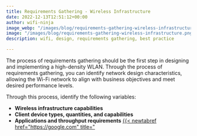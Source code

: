 ```yaml
---
title: Requirements Gathering - Wireless Infrastructure
date: 2022-12-13T12:51:12+00:00
author: wifi-ninja
image_webp: "/images/blog/requirements-gathering-wireless-infrastructure.webp"
image: "/images/blog/requirements-gathering-wireless-infrastructure.png"
description: wifi, design, requirements gathering, best practice

---
```

The process of requirements gathering should be the first step in designing and implementing a high-density WLAN. Through the process of requirements gathering, you can identify network design characteristics, allowing the Wi-Fi network to align with business objectives and meet desired performance levels.

Through this process, identify the following variables:

* **Wireless infrastructure capabilities** 
* **Client device types, quantities, and capabilities** 
* **Applications and throughput requirements**
[{{< newtabref  href="https://google.com" title="<TITLE FOR LINK>" >}}](google.com "test")

Once you have gathered a list of these requirements and reviewed them, you can forecast the required AP capacity for use during network planning and design. You can find a requirements gathering worksheet in the appendix to aid in this process.

### Wireless Infrastructure

The wireless network infrastructure deployed must be capable of high performance and must provide intelligent features that optimize the use of spectral capacity across a network of coordinated access points.

Many organizations are ill-equipped to evaluate these intelligent features and coordination capabilities across a sufficiently large environment and rely on isolated performance tests on a single access point in a lab environment. 

However, this does not accurately reflect the complex interactions required among access points in the presence of a dense user population. Instead, identify capabilities critical to the success of a high-density WLAN and test such capabilities prior to purchase, requesting aid from the manufacturer or their representative as appropriate.

Critical capabilities of a WLAN infrastructure that supports a high-density client population include:

**High Availability -** You can provide high availability for your WLAN by doing the following

Eliminate single points of failure with Cooperative Control architecture that works without WLAN controllers (physical or virtual).

Reduce dependence on central services to maintain WLAN availability at remote sites with integrated captive web portal, RADIUS server, LDAP directory integration, and credential caching.

Add features that enhance survivability and availability, such as dynamic radio management that detects and avoids interference and adjusts transmit power to prevent coverage holes, dual Ethernet ports on access points for redundant switch uplinks and policy-based traffic forwarding, path monitoring with failover/fail-back functionality, dynamic mesh failover with best-path forwarding capabilities.

**Hardware Enhancements** – Use high-grade, discreet components designed to compensate for low-power mobile devices that have only modest-quality transceivers. Hardware enhancements such as low-noise amplifiers, high-power amplifiers, dual-band sector array antennas, high-power/high-sensitivity radios will reduce error rates and allow continued use of higher data rates, which improves performance and increases network capacity.

**Optimized Spectral Use** – Effectively use the unlicensed spectral capacity through the following techniques:

Support all available frequency bands (ISM and UNII-1, 2, 2e, 3). 

Provide granular control of channel widths (20, 40, 80, and 160 MHz). 

Perform accurate dynamic radio management coordinated across an entire group of APs to ensure optimal channel and power selection that minimizes interference and maximizes performance. 

Implement band steering to direct clients between 2.4 GHz and 5 GHz frequency bands. Band steering is capable of directing clients in either direction between radios, as well as optimizing the client load between radios based on available capacity.

**Load Balancing** – Distribute client connections between access points based on airtime utilization to ensure proper segmentation of client traffic to maximize performance for all clients.

**Fast Secure Roaming** – The Wi-Fi Alliance® Voice-Enterprise certification allows APs to suggest to client devices when and where they should roam and provides a standardized sub-50ms roaming procedure between APs. This is particularly useful when balancing client loads across a group of APs due to heavy application use on specific APs. Other fast roaming techniques such as PMK caching and Opportunistic Key Caching (OKC) can also provide improved performance when both APs and clients support it.

**Performance Optimization** – Optimize network performance through data rate customization and granular Quality of Service (QoS) controls for converged devices. Modern Wi-Fi networks must be application-aware to identify and prioritize real-time, latency-sensitive traffic from a mixed client population and accommodate smart devices that use multiple applications with varying traffic handling requirements on a single SSID. Avoid inflexible QoS controls that tie a single traffic priority to all clients and applications on an SSID.

**Mixed Client Coexistence** – Provide optimal performance for legacy and modern Wi-Fi client devices on the same network through Dynamic Airtime Scheduling or “airtime fairness”. This ensures that legacy clients do not monopolize airtime or significantly degrade network performance of modern high-speed clients. This feature also prevents “airtime hogging” by clients operating with poor radio link quality (at lower data rates, weak SNR, sticky clients operating at a distance from the AP, or clients that are penetrating an RF obstacle).

**SLA Monitoring and Remediation** – Establish minimum performance targets with client service level assurance (SLA) and provide automatic remediation through the band steering, load balancing, and airtime boost features. Airtime boost dynamically allocates more airtime to a specific client to help it meet its SLA.

**Rate-Limiting** – Establish a maximum throughput limit to ensure greedy clients (for example, those using BitTorrent) do not starve other clients of available bandwidth via per-user or per-group rate limiting. Ratelimiting functionality is important to prevent mobile devices from consuming excessive network bandwidth for cloud storage and collaboration services.

**Enhanced Visibility** – Provide intuitive network and client health monitoring for network administrators and help desk personnel using SLA compliance metrics, client health scoring, and integrated spectrum analysis. Proper visibility allows you to perform continual network assessment and optimization as the environment changes, which is critical in high-density environments.